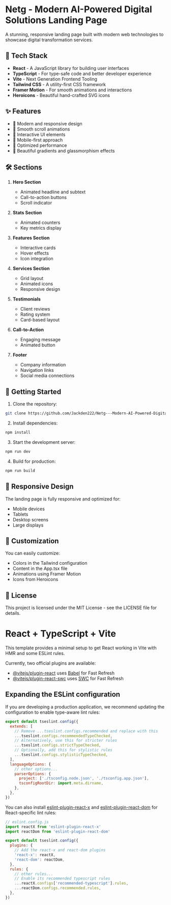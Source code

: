 # Netg - Modern AI-Powered Digital Solutions Landing Page

A stunning, responsive landing page built with modern web technologies to showcase digital transformation services.

## 🚀 Tech Stack

- **React** - A JavaScript library for building user interfaces
- **TypeScript** - For type-safe code and better developer experience
- **Vite** - Next Generation Frontend Tooling
- **Tailwind CSS** - A utility-first CSS framework
- **Framer Motion** - For smooth animations and interactions
- **Heroicons** - Beautiful hand-crafted SVG icons

## ✨ Features

- 🎨 Modern and responsive design
- 🌟 Smooth scroll animations
- 💫 Interactive UI elements
- 📱 Mobile-first approach
- 🎯 Optimized performance
- 🌈 Beautiful gradients and glassmorphism effects

## 🛠️ Sections

1. **Hero Section**
   - Animated headline and subtext
   - Call-to-action buttons
   - Scroll indicator

2. **Stats Section**
   - Animated counters
   - Key metrics display

3. **Features Section**
   - Interactive cards
   - Hover effects
   - Icon integration

4. **Services Section**
   - Grid layout
   - Animated icons
   - Responsive design

5. **Testimonials**
   - Client reviews
   - Rating system
   - Card-based layout

6. **Call-to-Action**
   - Engaging message
   - Animated button

7. **Footer**
   - Company information
   - Navigation links
   - Social media connections

## 🚀 Getting Started

1. Clone the repository:
```bash
git clone https://github.com/Jackden222/Netg---Modern-AI-Powered-Digital-Solutions-Landing-Page.git
```

2. Install dependencies:
```bash
npm install
```

3. Start the development server:
```bash
npm run dev
```

4. Build for production:
```bash
npm run build
```

## 📱 Responsive Design

The landing page is fully responsive and optimized for:
- Mobile devices
- Tablets
- Desktop screens
- Large displays

## 🎨 Customization

You can easily customize:
- Colors in the Tailwind configuration
- Content in the App.tsx file
- Animations using Framer Motion
- Icons from Heroicons

## 📄 License

This project is licensed under the MIT License - see the LICENSE file for details.

# React + TypeScript + Vite

This template provides a minimal setup to get React working in Vite with HMR and some ESLint rules.

Currently, two official plugins are available:

- [@vitejs/plugin-react](https://github.com/vitejs/vite-plugin-react/blob/main/packages/plugin-react/README.md) uses [Babel](https://babeljs.io/) for Fast Refresh
- [@vitejs/plugin-react-swc](https://github.com/vitejs/vite-plugin-react-swc) uses [SWC](https://swc.rs/) for Fast Refresh

## Expanding the ESLint configuration

If you are developing a production application, we recommend updating the configuration to enable type-aware lint rules:

```js
export default tseslint.config({
  extends: [
    // Remove ...tseslint.configs.recommended and replace with this
    ...tseslint.configs.recommendedTypeChecked,
    // Alternatively, use this for stricter rules
    ...tseslint.configs.strictTypeChecked,
    // Optionally, add this for stylistic rules
    ...tseslint.configs.stylisticTypeChecked,
  ],
  languageOptions: {
    // other options...
    parserOptions: {
      project: ['./tsconfig.node.json', './tsconfig.app.json'],
      tsconfigRootDir: import.meta.dirname,
    },
  },
})
```

You can also install [eslint-plugin-react-x](https://github.com/Rel1cx/eslint-react/tree/main/packages/plugins/eslint-plugin-react-x) and [eslint-plugin-react-dom](https://github.com/Rel1cx/eslint-react/tree/main/packages/plugins/eslint-plugin-react-dom) for React-specific lint rules:

```js
// eslint.config.js
import reactX from 'eslint-plugin-react-x'
import reactDom from 'eslint-plugin-react-dom'

export default tseslint.config({
  plugins: {
    // Add the react-x and react-dom plugins
    'react-x': reactX,
    'react-dom': reactDom,
  },
  rules: {
    // other rules...
    // Enable its recommended typescript rules
    ...reactX.configs['recommended-typescript'].rules,
    ...reactDom.configs.recommended.rules,
  },
})
```
